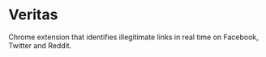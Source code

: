 # Veritas

Chrome extension that identifies illegitimate links in real time on Facebook, Twitter and Reddit.

